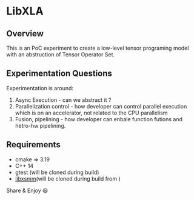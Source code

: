 # LibXLA

## Overview
This is an PoC experiment to create a low-level tensor programing model with an abstruction of Tensor Operator Set. 

## Experimentation Questions
Experimentation is around:
1. Async Execution - can we abstract it ?
2. Parallelization control - how developer can control parallel execution which is on an accelerator, not related to the CPU parallelism
3. Fusion, pipelining - how developer can enbale function futions and hetro-hw pipelining.

## Requirements 

- cmake => 3.19
- C++ 14 
- gtest (will be cloned during build)
- [libxsmm](https://github.com/hfp/libxsmm.git)(will be cloned during build from )

Share & Enjoy :smiley:


